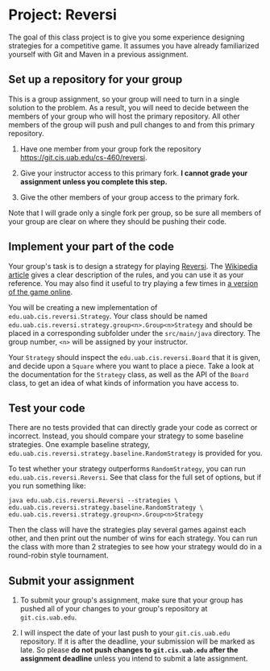 # Project: Reversi

The goal of this class project is to give you some experience designing strategies for a competitive game. It assumes you have already familiarized yourself with Git and Maven in a previous assignment.

## Set up a repository for your group

This is a group assignment, so your group will need to turn in a single solution to the problem. As a result, you will need to decide between the members of your group who will host the primary repository. All other members of the group will push and pull changes to and from this primary repository.

1. Have one member from your group fork the repository https://git.cis.uab.edu/cs-460/reversi.

2. Give your instructor access to this primary fork. **I cannot grade your assignment unless you complete this step.**

3. Give the other members of your group access to the primary fork.

Note that I will grade only a single fork per group, so be sure all members of your group are clear on where they should be pushing their code.

## Implement your part of the code

Your group's task is to design a strategy for playing [Reversi](http://en.wikipedia.org/wiki/Reversi). The [Wikipedia article](http://en.wikipedia.org/wiki/Reversi) gives a clear description of the rules, and you can use it as your reference. You may also find it useful to try playing a few times in [a version of the game online](http://softwaresupportedknitting.com/html5-reversi/).

You will be creating a new implementation of `edu.uab.cis.reversi.Strategy`. Your class should be named `edu.uab.cis.reversi.strategy.group<n>.Group<n>Strategy` and should be placed in a corresponding subfolder under the `src/main/java` directory. The group number, `<n>` will be assigned by your instructor.

Your `Strategy` should inspect the `edu.uab.cis.reversi.Board` that it is given, and decide upon a `Square` where you want to place a piece. Take a look at the documentation for the `Strategy` class, as well as the API of the `Board` class, to get an idea of what kinds of information you have access to.

## Test your code

There are no tests provided that can directly grade your code as correct or incorrect. Instead, you should compare your strategy to some baseline strategies. One example baseline strategy, `edu.uab.cis.reversi.strategy.baseline.RandomStrategy` is provided for you.

To test whether your strategy outperforms `RandomStrategy`, you can run `edu.uab.cis.reversi.Reversi`. See that class for the full set of options, but if you run something like:

    java edu.uab.cis.reversi.Reversi --strategies \
    edu.uab.cis.reversi.strategy.baseline.RandomStrategy \
    edu.uab.cis.reversi.strategy.group<n>.Group<n>Strategy

Then the class will have the strategies play several games against each other, and then print out the number of wins for each strategy. You can run the class with more than 2 strategies to see how your strategy would do in a round-robin style tournament.

## Submit your assignment

1.  To submit your group's assignment, make sure that your group has pushed all of your changes to your group's repository at `git.cis.uab.edu`.

2.  I will inspect the date of your last push to your `git.cis.uab.edu` repository. If it is after the deadline, your submission will be marked as late. So please **do not push changes to `git.cis.uab.edu` after the assignment deadline** unless you intend to submit a late assignment.
